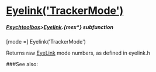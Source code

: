 # [Eyelink('TrackerMode')](Eyelink-TrackerMode) 
##### [Psychtoolbox](Psychtoolbox)>[Eyelink](Eyelink).{mex*} subfunction

[mode =] Eyelink('TrackerMode')

Returns raw [EyeLink](EyeLink) mode numbers, as defined in eyelink.h  
  


###See also:

